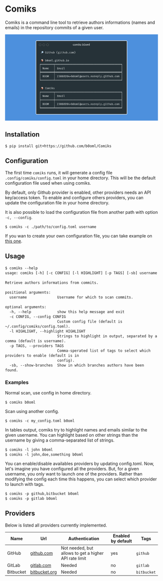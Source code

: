 # Comiks

Comiks is a command line tool to retrieve authors informations (names and emails) in the repository commits of a given user.

![Example](./doc/heading.png)

## Installation

```shell
$ pip install git+https://github.com/b0oml/Comiks
```

## Configuration

The first time `comiks` runs, it will generate a config file `.config/comiks/config.toml` in your home directory. This will be the default configuration file used when using comiks.

By default, only Github provider is enabled, other providers needs an API key/access token. To enable and configure others providers, you can update the configuration file in your home directory.

It is also possible to load the configuration file from another path with option `-c, --config`.

```shell
$ comiks -c ./path/to/config.toml username
```

If you wan to create your own configuration file, you can take example on [this one](./comiks/config.toml).

## Usage

```shell
$ comiks --help
usage: comiks [-h] [-c CONFIG] [-l HIGHLIGHT] [-p TAGS] [-sb] username

Retrieve authors informations from commits.

positional arguments:
  username              Username for which to scan commits.

optional arguments:
  -h, --help            show this help message and exit
  -c CONFIG, --config CONFIG
                        Custom config file (default is ~/.config/comiks/config.toml).
  -l HIGHLIGHT, --highlight HIGHLIGHT
                        Strings to highlight in output, separated by a comma (default is username).
  -p TAGS, --providers TAGS
                        Comma-sperated list of tags to select which providers to enable (default is in
                        config).
  -sb, --show-branches  Show in which branches authors have been found.
```

### Examples

Normal scan, use config in home directory.

```shell
$ comiks b0oml
```

Scan using another config.

```shell
$ comiks -c my_config.toml b0oml
```

In tables output, comiks try to highlight names and emails similar to the given username. You can highlight based on other strings than the username by giving a comma-separated list of strings.

```shell
$ comiks -l john b0oml
$ comiks -l john,doe,something b0oml
```

You can enable/disable availables providers by updating config.toml. Now, let's imagine you have configured all the providers. But, for a given username, you only want to launch one of the providers. Rather than modifying the config each time this happens, you can select which provider to launch with tags.

```shell
$ comiks -p github,bitbucket b0oml
$ comiks -p gitlab b0oml
```

## Providers

Below is listed all providers currently implemented.

| Name      | Url                            | Authentication                                        | Enabled by default | Tags        |
| --------- | ------------------------------ | ----------------------------------------------------- | ------------------ | ----------- |
| GitHub    | [github.com](github.com)       | Not needed, but allows to get a higher API rate limit | yes                | `github`    |
| GitLab    | [gitlab.com](gitlab.com)       | Needed                                                | no                 | `gitlab`    |
| Bitbucket | [bitbucket.org](bitbucket.org) | Needed                                                | no                 | `bitbucket` |
